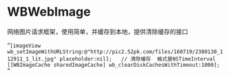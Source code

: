 # WBWebImage
网络图片请求框架，使用简单，并缓存到本地，提供清除缓存的接口

“`[imageView wb_setImageWithURLString:@"http://pic2.52pk.com/files/160719/2380130_112911_1_lit.jpg" placeholder:nil];  
// 清除缓存  格式是NSTimeInterval
[[WBImageCache sharedImageCache] wb_clearDiskCachesWithTimeout:1000];
“` 


